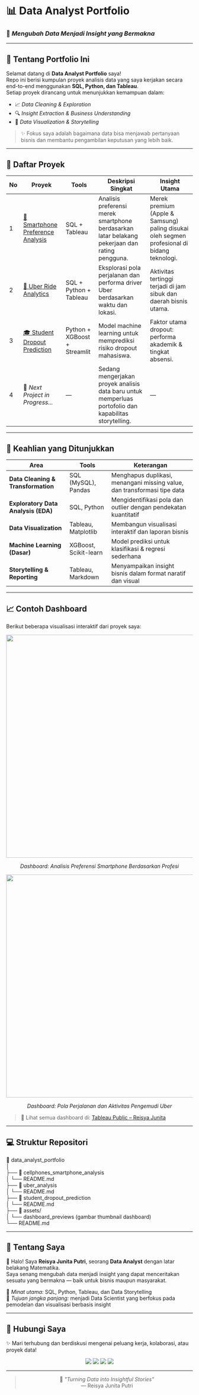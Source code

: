 # 📊 **Data Analyst Portfolio**
### 🎯 *Mengubah Data Menjadi Insight yang Bermakna*  

---

## 👋 Tentang Portfolio Ini
Selamat datang di **Data Analyst Portfolio** saya!  
Repo ini berisi kumpulan proyek analisis data yang saya kerjakan secara end-to-end menggunakan **SQL, Python, dan Tableau**.  
Setiap proyek dirancang untuk menunjukkan kemampuan dalam:
- 📈 *Data Cleaning & Exploration*  
- 🔍 *Insight Extraction & Business Understanding*  
- 🎨 *Data Visualization & Storytelling*

> ✨ Fokus saya adalah bagaimana data bisa menjawab pertanyaan bisnis dan membantu pengambilan keputusan yang lebih baik.

---

## 🧩 Daftar Proyek  

| No | Proyek | Tools | Deskripsi Singkat | Insight Utama |
|----|--------|--------|------------------|----------------|
| 1 | [📱 Smartphone Preference Analysis](https://github.com/reisyajunita/cellphones_smartphone_analysis) | SQL + Tableau | Analisis preferensi merek smartphone berdasarkan latar belakang pekerjaan dan rating pengguna. | Merek premium (Apple & Samsung) paling disukai oleh segmen profesional di bidang teknologi. |
| 2 | [🚗 Uber Ride Analytics](https://github.com/reisyajunita/uber_analysis) | SQL + Python + Tableau | Eksplorasi pola perjalanan dan performa driver Uber berdasarkan waktu dan lokasi. | Aktivitas tertinggi terjadi di jam sibuk dan daerah bisnis utama. |
| 3 | [🎓 Student Dropout Prediction](https://github.com/reisyajunita/LaskarAI-Final-Portfolio/tree/main/08-Penerapan-DS-2) | Python + XGBoost + Streamlit | Model machine learning untuk memprediksi risiko dropout mahasiswa. | Faktor utama dropout: performa akademik & tingkat absensi. |
| 4 | 🚧 *Next Project in Progress...* | — | Sedang mengerjakan proyek analisis data baru untuk memperluas portofolio dan kapabilitas storytelling. | — |

---

## 🧠 Keahlian yang Ditunjukkan
| Area | Tools | Keterangan |
|-------|--------|-------------|
| **Data Cleaning & Transformation** | SQL (MySQL), Pandas | Menghapus duplikasi, menangani missing value, dan transformasi tipe data |
| **Exploratory Data Analysis (EDA)** | SQL, Python | Mengidentifikasi pola dan outlier dengan pendekatan kuantitatif |
| **Data Visualization** | Tableau, Matplotlib | Membangun visualisasi interaktif dan laporan bisnis |
| **Machine Learning (Dasar)** | XGBoost, Scikit-learn | Model prediksi untuk klasifikasi & regresi sederhana |
| **Storytelling & Reporting** | Tableau, Markdown | Menyampaikan insight bisnis dalam format naratif dan visual |

---

## 📈 Contoh Dashboard
Berikut beberapa visualisasi interaktif dari proyek saya:

<div align="center">
  <img src="assets/smartphone_dashboard_preview.png" width="600"/>
  <p><i>Dashboard: Analisis Preferensi Smartphone Berdasarkan Profesi</i></p>
</div>

<div align="center">
  <img src="assets/uber_dashboard_preview.png" width="600"/>
  <p><i>Dashboard: Pola Perjalanan dan Aktivitas Pengemudi Uber</i></p>
</div>

> 🔗 Lihat semua dashboard di: [Tableau Public – Reisya Junita](https://public.tableau.com/app/profile/reisya.junita)

---

## 💻 Struktur Repositori
📁 data_analyst_portfolio  
│  
├── 📁 cellphones_smartphone_analysis  
│   └── README.md  
├── 📁 uber_analysis  
│   └── README.md  
├── 📁 student_dropout_prediction  
│   └── README.md  
├── 📁 assets/  
│   └── dashboard_previews (gambar thumbnail dashboard)  
└── README.md  

---

## 🧩 Tentang Saya
👋 Halo! Saya **Reisya Junita Putri**, seorang **Data Analyst** dengan latar belakang Matematika.  
Saya senang mengubah data menjadi insight yang dapat menceritakan sesuatu yang bermakna — baik untuk bisnis maupun masyarakat.  

📍 *Minat utama:* SQL, Python, Tableau, dan Data Storytelling  
🎯 *Tujuan jangka panjang:* menjadi Data Scientist yang berfokus pada pemodelan dan visualisasi berbasis insight  

---

## 🤝 Hubungi Saya
✨ Mari terhubung dan berdiskusi mengenai peluang kerja, kolaborasi, atau proyek data!  

<p align="center">
  <a href="https://www.linkedin.com/in/reisyajunita/"><img src="https://img.shields.io/badge/-LinkedIn-0077B5?style=for-the-badge&logo=linkedin&logoColor=white"/></a>
  <a href="mailto:reisyajunita@gmail.com"><img src="https://img.shields.io/badge/-Gmail-D14836?style=for-the-badge&logo=gmail&logoColor=white"/></a>
  <a href="https://www.instagram.com/reisyajunitaa/"><img src="https://img.shields.io/badge/-Instagram-E4405F?style=for-the-badge&logo=instagram&logoColor=white"/></a>
  <a href="https://public.tableau.com/app/profile/reisya.junita"><img src="https://img.shields.io/badge/-Tableau%20Public-E97627?style=for-the-badge&logo=tableau&logoColor=white"/></a>
</p>

---

<div align="center">

> 🌸 *"Turning Data into Insightful Stories"*  
> — Reisya Junita Putri  

</div>
